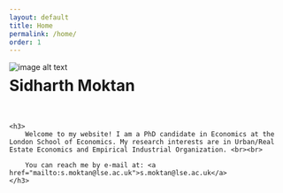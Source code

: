 ```yaml
---
layout: default
title: Home
permalink: /home/
order: 1
---
```


<p>
    <img src="../../assets/sidharth_moktan_full_size_23-24.jpg"
    img style="float: left; padding-right: 5%"
    srcset="../../assets/sidharth_moktan_full_size_23-24.jpg 648w, ../../assets/sidharth_moktan_full_size_23-24_50pc.jpg 320w"
    sizes="(min-width: 768px) 32vw, 100vw"
    alt="image alt text">
    <h1>
        <strong> 
            Sidharth Moktan 
        </strong> 
    </h1>
    <br>

    <h3>
        Welcome to my website! I am a PhD candidate in Economics at the London School of Economics. My research interests are in Urban/Real Estate Economics and Empirical Industrial Organization. <br><br>

        You can reach me by e-mail at: <a href="mailto:s.moktan@lse.ac.uk">s.moktan@lse.ac.uk</a> 
    </h3>
</p>